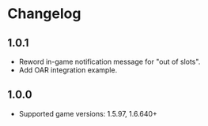 # Changelog

## 1.0.1
- Reword in-game notification message for "out of slots".
- Add OAR integration example.

## 1.0.0
- Supported game versions: 1.5.97, 1.6.640+
